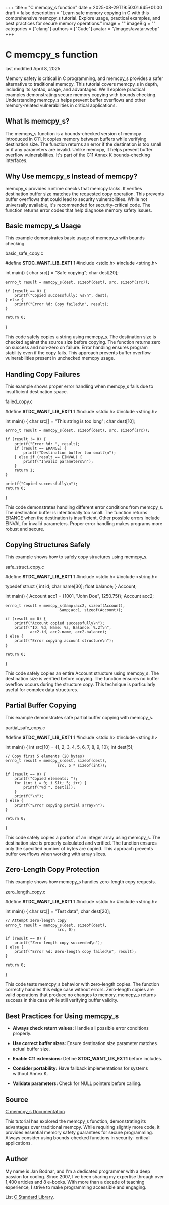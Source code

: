 +++
title = "C memcpy_s function"
date = 2025-08-29T19:50:01.645+01:00
draft = false
description = "Learn safe memory copying in C with this comprehensive memcpy_s tutorial. Explore usage, practical examples, and best practices for secure memory operations."
image = ""
imageBig = ""
categories = ["clang"]
authors = ["Cude"]
avatar = "/images/avatar.webp"
+++

# C memcpy_s function

last modified April 8, 2025

Memory safety is critical in C programming, and memcpy_s provides
a safer alternative to traditional memcpy. This tutorial covers
memcpy_s in depth, including its syntax, usage, and advantages.
We'll explore practical examples demonstrating secure memory copying with bounds
checking. Understanding memcpy_s helps prevent buffer overflows
and other memory-related vulnerabilities in critical applications.

## What Is memcpy_s?

The memcpy_s function is a bounds-checked version of memcpy
introduced in C11. It copies memory between buffers while verifying destination
size. The function returns an error if the destination is too small or if any
parameters are invalid. Unlike memcpy, it helps prevent buffer
overflow vulnerabilities. It's part of the C11 Annex K bounds-checking
interfaces.

## Why Use memcpy_s Instead of memcpy?

memcpy_s provides runtime checks that memcpy lacks.
It verifies destination buffer size matches the requested copy operation.
This prevents buffer overflows that could lead to security vulnerabilities.
While not universally available, it's recommended for security-critical code.
The function returns error codes that help diagnose memory safety issues.

## Basic memcpy_s Usage

This example demonstrates basic usage of memcpy_s with bounds
checking.

basic_safe_copy.c
  

#define __STDC_WANT_LIB_EXT1__ 1
#include &lt;stdio.h&gt;
#include &lt;string.h&gt;

int main() {
    char src[] = "Safe copying";
    char dest[20];
    
    errno_t result = memcpy_s(dest, sizeof(dest), src, sizeof(src));

    if (result == 0) {
        printf("Copied successfully: %s\n", dest);
    } else {
        printf("Error %d: Copy failed\n", result);
    }

    return 0;
}

This code safely copies a string using memcpy_s. The destination
size is checked against the source size before copying. The function returns
zero on success and non-zero on failure. Error handling ensures program
stability even if the copy fails. This approach prevents buffer overflow
vulnerabilities present in unchecked memcpy usage.

## Handling Copy Failures

This example shows proper error handling when memcpy_s fails due
to insufficient destination space.

failed_copy.c
  

#define __STDC_WANT_LIB_EXT1__ 1
#include &lt;stdio.h&gt;
#include &lt;string.h&gt;

int main() {
    char src[] = "This string is too long";
    char dest[10];
    
    errno_t result = memcpy_s(dest, sizeof(dest), src, sizeof(src));

    if (result != 0) {
        printf("Error %d: ", result);
        if (result == ERANGE) {
            printf("Destination buffer too small\n");
        } else if (result == EINVAL) {
            printf("Invalid parameters\n");
        }
        return 1;
    }

    printf("Copied successfully\n");
    return 0;
}

This code demonstrates handling different error conditions from
memcpy_s. The destination buffer is intentionally too small.
The function returns ERANGE when the destination is insufficient.
Other possible errors include EINVAL for invalid parameters.
Proper error handling makes programs more robust and secure.

## Copying Structures Safely

This example shows how to safely copy structures using memcpy_s.

safe_struct_copy.c
  

#define __STDC_WANT_LIB_EXT1__ 1
#include &lt;stdio.h&gt;
#include &lt;string.h&gt;

typedef struct {
    int id;
    char name[30];
    float balance;
} Account;

int main() {
    Account acc1 = {1001, "John Doe", 1250.75f};
    Account acc2;
    
    errno_t result = memcpy_s(&amp;acc2, sizeof(Account), 
                            &amp;acc1, sizeof(Account));

    if (result == 0) {
        printf("Account copied successfully\n");
        printf("ID: %d, Name: %s, Balance: %.2f\n", 
               acc2.id, acc2.name, acc2.balance);
    } else {
        printf("Error copying account structure\n");
    }

    return 0;
}

This code safely copies an entire Account structure using
memcpy_s. The destination size is verified before copying.
The function ensures no buffer overflow occurs during the structure copy.
This technique is particularly useful for complex data structures.

## Partial Buffer Copying

This example demonstrates safe partial buffer copying with
memcpy_s.

partial_safe_copy.c
  

#define __STDC_WANT_LIB_EXT1__ 1
#include &lt;stdio.h&gt;
#include &lt;string.h&gt;

int main() {
    int src[10] = {1, 2, 3, 4, 5, 6, 7, 8, 9, 10};
    int dest[5];
    
    // Copy first 5 elements (20 bytes)
    errno_t result = memcpy_s(dest, sizeof(dest), 
                           src, 5 * sizeof(int));

    if (result == 0) {
        printf("Copied elements: ");
        for (int i = 0; i &lt; 5; i++) {
            printf("%d ", dest[i]);
        }
        printf("\n");
    } else {
        printf("Error copying partial array\n");
    }

    return 0;
}

This code safely copies a portion of an integer array using
memcpy_s. The destination size is properly calculated and
verified. The function ensures only the specified number of bytes are
copied. This approach prevents buffer overflows when working with array
slices.

## Zero-Length Copy Protection

This example shows how memcpy_s handles zero-length copy
requests.

zero_length_copy.c
  

#define __STDC_WANT_LIB_EXT1__ 1
#include &lt;stdio.h&gt;
#include &lt;string.h&gt;

int main() {
    char src[] = "Test data";
    char dest[20];
    
    // Attempt zero-length copy
    errno_t result = memcpy_s(dest, sizeof(dest), 
                           src, 0);

    if (result == 0) {
        printf("Zero-length copy succeeded\n");
    } else {
        printf("Error %d: Zero-length copy failed\n", result);
    }

    return 0;
}

This code tests memcpy_s behavior with zero-length copies.
The function correctly handles this edge case without errors. Zero-length
copies are valid operations that produce no changes to memory.
memcpy_s returns success in this case while still verifying
buffer validity.

## Best Practices for Using memcpy_s

- **Always check return values:** Handle all possible error conditions properly.

- **Use correct buffer sizes:** Ensure destination size parameter matches actual buffer size.

- **Enable C11 extensions:** Define __STDC_WANT_LIB_EXT1__ before includes.

- **Consider portability:** Have fallback implementations for systems without Annex K.

- **Validate parameters:** Check for NULL pointers before calling.

## Source

[C memcpy_s Documentation](https://en.cppreference.com/w/c/string/byte/memcpy)

This tutorial has explored the memcpy_s function, demonstrating
its advantages over traditional memcpy. While requiring slightly
more code, it provides essential memory safety guarantees for secure
programming. Always consider using bounds-checked functions in security-
critical applications.

## Author

My name is Jan Bodnar, and I'm a dedicated programmer with a deep passion for
coding. Since 2007, I've been sharing my expertise through over 1,400 articles
and 8 e-books. With more than a decade of teaching experience, I strive to make
programming accessible and engaging.

List [C Standard Library](/all/#clang-std).